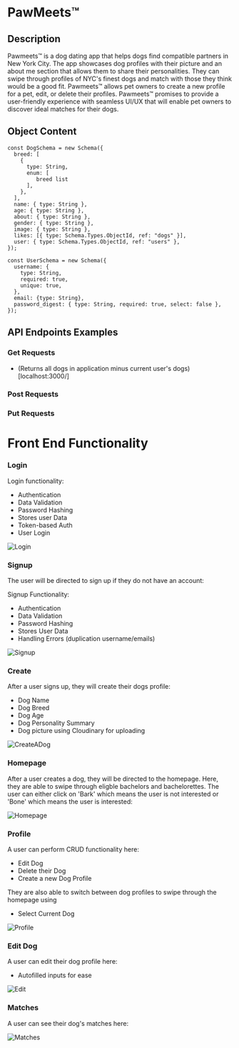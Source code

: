 # PawMeets™

## Description

Pawmeets™ is a dog dating app that helps dogs find compatible partners in New York City. The app showcases dog profiles with their picture and an about me section that allows them to share their personalities. They can swipe through profiles of NYC's finest dogs and match with those they think would be a good fit. Pawmeets™ allows pet owners to create a new profile for a pet, edit, or delete their profiles. Pawmeets™ promises to provide a user-friendly experience with seamless UI/UX that will enable pet owners to discover ideal matches for their dogs.

## Object Content

```
const DogSchema = new Schema({
  breed: [
    {
      type: String,
      enum: [
         breed list
      ],
    },
  ],
  name: { type: String },
  age: { type: String },
  about: { type: String },
  gender: { type: String },
  image: { type: String },
  likes: [{ type: Schema.Types.ObjectId, ref: "dogs" }],
  user: { type: Schema.Types.ObjectId, ref: "users" },
});
```

```
const UserSchema = new Schema({
  username: {
    type: String,
    required: true,
    unique: true,
  },
  email: {type: String},
  password_digest: { type: String, required: true, select: false },
});

```

## API Endpoints Examples

### Get Requests

- (Returns all dogs in application minus current user's dogs)[localhost:3000/]

### Post Requests

### Put Requests

# Front End Functionality

### Login

Login functionality:

- Authentication
- Data Validation
- Password Hashing
- Stores user Data
- Token-based Auth
- User Login

![Login](https://raw.githubusercontent.com/sydney-rd/paw-meets/main/client/src/assets/README/login.jpeg?token=GHSAT0AAAAAAB7BNBVYLXISOXXHAME66ETYZGNFENA)

### Signup

The user will be directed to sign up if they do not have an account:

Signup Functionality:

- Authentication
- Data Validation
- Password Hashing
- Stores User Data
- Handling Errors (duplication username/emails)

![Signup](https://raw.githubusercontent.com/sydney-rd/paw-meets/main/client/src/assets/README/signup.jpeg?token=GHSAT0AAAAAAB7BNBVZVBLK4ZDZDI3EY5HEZGNE6TQ)

### Create

After a user signs up, they will create their dogs profile:

- Dog Name
- Dog Breed
- Dog Age
- Dog Personality Summary
- Dog picture using Cloudinary for uploading

![CreateADog](https://raw.githubusercontent.com/sydney-rd/paw-meets/main/client/src/assets/README/createdog.jpeg?token=GHSAT0AAAAAAB7BNBVYVKX63Q2ULNOVRFOMZGNE7NA)

### Homepage

After a user creates a dog, they will be directed to the homepage. Here, they are able to swipe through eligble bachelors and bachelorettes. The user can either click on 'Bark' which means the user is not interested or 'Bone' which means the user is interested:

![Homepage](https://raw.githubusercontent.com/sydney-rd/paw-meets/main/client/src/assets/README/homepage.jpeg?token=GHSAT0AAAAAAB7BNBVYM3RIFOM2MCW5UTTAZGNFCGA)

### Profile

A user can perform CRUD functionality here:

- Edit Dog
- Delete their Dog
- Create a new Dog Profile

They are also able to switch between dog profiles to swipe through the homepage using

- Select Current Dog

![Profile](https://raw.githubusercontent.com/sydney-rd/paw-meets/main/client/src/assets/README/userprofile.jpeg?token=GHSAT0AAAAAAB7BNBVYF62OIV7OPGOU7BIOZGNFLMQ)

### Edit Dog

A user can edit their dog profile here:

- Autofilled inputs for ease

![Edit](https://raw.githubusercontent.com/sydney-rd/paw-meets/main/client/src/assets/README/editdog.jpeg?token=GHSAT0AAAAAAB7BNBVZ2ZGORAFU2GAOQHZAZGNFL5A)

### Matches

A user can see their dog's matches here:

![Matches](https://raw.githubusercontent.com/sydney-rd/paw-meets/main/client/src/assets/README/matches.jpeg?token=GHSAT0AAAAAAB7BNBVZIKMOLOWAC2ZZYX2CZGNFMXQ)
